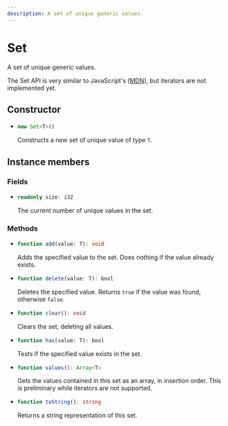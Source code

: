 ```yaml
---
description: A set of unique generic values.
---
```


# Set

A set of unique generic values.

The Set API is very similar to JavaScript's \([MDN](https://developer.mozilla.org/en-US/docs/Web/JavaScript/Reference/Global_Objects/Set)\), but iterators are not implemented yet.

## Constructor

* ```ts
  new Set<T>()
  ```
  Constructs a new set of unique value of type `T`.

## Instance members

### Fields

* ```ts
  readonly size: i32
  ```
  The current number of unique values in the set.

### Methods

* ```ts
  function add(value: T): void
  ```
  Adds the specified value to the set. Does nothing if the value already exists.

* ```ts
  function delete(value: T): bool
  ```
  Deletes the specified value. Returns `true` if the value was found, otherwise `false`.

* ```ts
  function clear(): void
  ```
  Clears the set, deleting all values.

* ```ts
  function has(value: T): bool
  ```
  Tests if the specified value exists in the set.

* ```ts
  function values(): Array<T>
  ```
  Gets the values contained in this set as an array, in insertion order. This is preliminary while iterators are not supported.

* ```ts
  function toString(): string
  ```
  Returns a string representation of this set.
